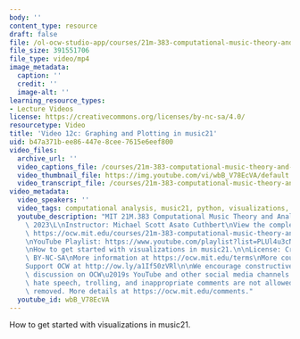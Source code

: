 ```yaml
---
body: ''
content_type: resource
draft: false
file: /ol-ocw-studio-app/courses/21m-383-computational-music-theory-and-analysis-spring-2023/21m283_video_12c_360p_16_9.mp4
file_size: 391551706
file_type: video/mp4
image_metadata:
  caption: ''
  credit: ''
  image-alt: ''
learning_resource_types:
- Lecture Videos
license: https://creativecommons.org/licenses/by-nc-sa/4.0/
resourcetype: Video
title: 'Video 12c: Graphing and Plotting in music21'
uid: b47a371b-ee86-447e-8cee-7615e6eef800
video_files:
  archive_url: ''
  video_captions_file: /courses/21m-383-computational-music-theory-and-analysis-spring-2023/1VFqR7XeuVzLhcdETUeoUsT5UCJo1p-Ue_transcript.webvtt
  video_thumbnail_file: https://img.youtube.com/vi/wbB_V78EcVA/default.jpg
  video_transcript_file: /courses/21m-383-computational-music-theory-and-analysis-spring-2023/1VFqR7XeuVzLhcdETUeoUsT5UCJo1p-Ue_transcript.pdf
video_metadata:
  video_speakers: ''
  video_tags: computational analysis, music21, python, visualizations, plotting, graphing
  youtube_description: "MIT 21M.383 Computational Music Theory and Analysis Spring\
    \ 2023\L\nInstructor: Michael Scott Asato Cuthbert\nView the complete course:\
    \ https://ocw.mit.edu/courses/21m-383-computational-music-theory-and-analysis-spring-2023/\L\
    \nYouTube Playlist: https://www.youtube.com/playlist?list=PLUl4u3cNGP62vSB2sI0W8lQFKsmS2-A6R\n\
    \nHow to get started with visualizations in music21.\n\nLicense: Creative Commons\
    \ BY-NC-SA\nMore information at https://ocw.mit.edu/terms\nMore courses at https://ocw.mit.edu\n\
    Support OCW at http://ow.ly/a1If50zVRl\n\nWe encourage constructive comments and\
    \ discussion on OCW\u2019s YouTube and other social media channels. Personal attacks,\
    \ hate speech, trolling, and inappropriate comments are not allowed and may be\
    \ removed. More details at https://ocw.mit.edu/comments."
  youtube_id: wbB_V78EcVA
---
```

How to get started with visualizations in music21.
